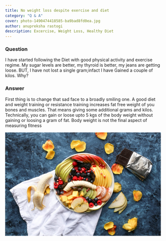 ```yaml
---
title: No weight loss despite exercise and diet
category: "Q & A"
cover: photo-1490474418585-ba9bad8fd0ea.jpg
author: anupreksha rastogi
description: Excercise, Weight Loss, Healthy Diet
---
```


### Question

I have started following the Diet with good physical activity and exercise regime. My sugar levels are better, my thyroid is better, my jeans are getting loose. BUT, I have not lost a single gram;infact I have Gained a couple of kilos. Why?

### Answer

First thing is to change that sad face to a broadly smiling one.
A good diet and weight training or resistance training increases fat free weight of you bones and muscles. That means giving some additional grams and kilos.
Technically, you can gain or loose upto 5 kgs of the body weight without gaining or loosing a gram of fat. Body weight is not the final aspect of measuring fitness

![unsplash.com](./photo-1490474418585-ba9bad8fd0ea.jpg)
